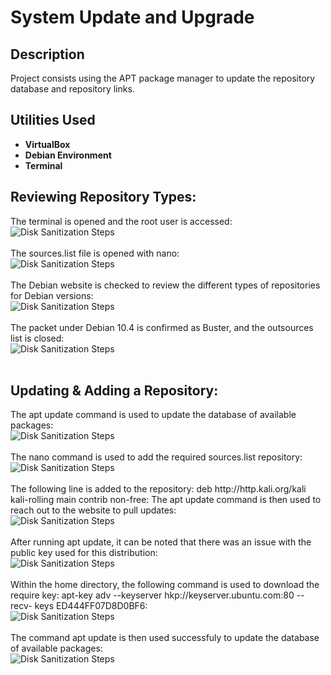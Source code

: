 <h1>System Update and Upgrade</h1>

<h2>Description</h2>
Project consists using the APT package manager to update the repository database and repository links.
<br />


<h2>Utilities Used</h2>

- <b>VirtualBox</b>
- <b>Debian Environment</b>
- <b>Terminal</b>

<h2>Reviewing Repository Types:</h2>
The terminal is opened and the root user is accessed:<br/>
<img src="https://imagizer.imageshack.com/img924/256/5Q85PR.png" alt="Disk Sanitization Steps"/>
<br />
<br />
The sources.list file is opened with nano:<br/>
<img src="https://imagizer.imageshack.com/img924/8443/waYUtp.png" alt="Disk Sanitization Steps"/>
<br />
<br />
The Debian website is checked to review the different types of repositories for Debian versions:<br/>
<img src="https://imagizer.imageshack.com/img922/6357/UnaCXs.png" alt="Disk Sanitization Steps"/>
<br />
<br />
The packet under Debian 10.4 is confirmed as Buster, and the outsources list is closed:<br/>
<img src="https://imagizer.imageshack.com/img924/2295/xRgDOX.png" alt="Disk Sanitization Steps"/>
<br />
<br />

<h2>Updating & Adding a Repository:</h2>
The apt update command is used to update the database of available packages:<br/>
<img src="https://imagizer.imageshack.com/img924/3114/6qoUac.png" alt="Disk Sanitization Steps"/>
<br />
<br />
The nano command is used to add the required sources.list repository:<br/>
<img src="https://imagizer.imageshack.com/img924/4886/hljA1p.png" alt="Disk Sanitization Steps"/>
<br />
<br />
The following line is added to the repository: deb http://http.kali.org/kali kali-rolling main contrib non-free: The apt update command is then used to reach out to the website to pull updates:<br/>
<img src="https://imagizer.imageshack.com/img924/7646/aGINmp.png" alt="Disk Sanitization Steps"/>
<br />
<br />
After running apt update, it can be noted that there was an issue with the public key used for this distribution:<br/>
<img src="https://imagizer.imageshack.com/img923/7014/EdQcg7.png" alt="Disk Sanitization Steps"/>
<br />
<br />
Within the home directory, the following command is used to download the require key: apt-key adv --keyserver hkp://keyserver.ubuntu.com:80 --recv-
keys ED444FF07D8D0BF6:<br/>
<img src="https://imagizer.imageshack.com/img923/2504/3FbrgI.png" alt="Disk Sanitization Steps"/>
<br />
<br />
The command apt update is then used successfuly to update the database of available packages:<br/>
<img src="https://imagizer.imageshack.com/img922/9977/Ox9G1J.png" alt="Disk Sanitization Steps"/>
<br />
<br />


<!--
 ```diff
- text in red
+ text in green
! text in orange
# text in gray
@@ text in purple (and bold)@@
```
--!>
